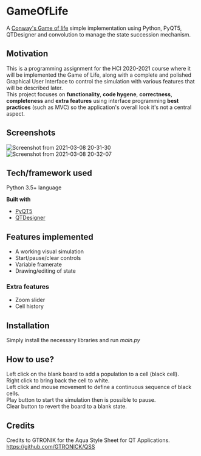# GameOfLife

A [Conway's Game of life](https://en.wikipedia.org/wiki/Conway%27s_Game_of_Life) simple implementation using Python, PyQT5, QTDesigner and convolution 
to manage the state succession mechanism.

## Motivation
This is a programming assignment for the HCI 2020-2021 course where it will be implemented the Game of Life, along with a
complete and polished Graphical User Interface to control the simulation with various features that will be described later.\
This project focuses on **functionality**, **code hygene**, **correctness**, **completeness** and **extra features** using interface programming **best practices** (such as MVC) so the application's overall look it's not a central aspect.

## Screenshots
![Screenshot from 2021-03-08 20-31-30](https://user-images.githubusercontent.com/22282000/110372918-2e26d280-804f-11eb-8a93-22b47eeded4e.png)
![Screenshot from 2021-03-08 20-32-07](https://user-images.githubusercontent.com/22282000/110372927-2ff09600-804f-11eb-974f-a0636db863da.png)


## Tech/framework used
Python 3.5+ language

<b>Built with</b>
- [PyQT5](https://www.riverbankcomputing.com/software/pyqt/)
- [QTDesigner](https://build-system.fman.io/qt-designer-download)

## Features implemented
* A working visual simulation
* Start/pause/clear controls
* Variable framerate
* Drawing/editing of state
### Extra features
* Zoom slider
* Cell history

## Installation
Simply install the necessary libraries and run _main.py_


## How to use?
Left click on the blank board to add a population to a cell (black cell).\
Right click to bring back the cell to white.\
Left click and mouse movement to define a continuous sequence of black cells.\
Play button to start the simulation then is possible to pause.\
Clear button to revert the board to a blank state.

## Credits
Credits to GTRONIK for the Aqua Style Sheet for QT Applications. 
https://github.com/GTRONICK/QSS

